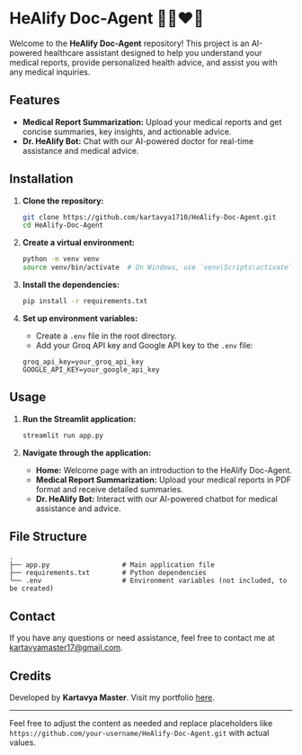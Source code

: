 # HeAlify Doc-Agent 🧑‍⚕️❤️💉

Welcome to the **HeAlify Doc-Agent** repository! This project is an AI-powered healthcare assistant designed to help you understand your medical reports, provide personalized health advice, and assist you with any medical inquiries.

## Features

- **Medical Report Summarization:** Upload your medical reports and get concise summaries, key insights, and actionable advice.
- **Dr. HeAlify Bot:** Chat with our AI-powered doctor for real-time assistance and medical advice.

## Installation

1. **Clone the repository:**
    ```bash
    git clone https://github.com/kartavya1710/HeAlify-Doc-Agent.git
    cd HeAlify-Doc-Agent
    ```

2. **Create a virtual environment:**
    ```bash
    python -m venv venv
    source venv/bin/activate  # On Windows, use `venv\Scripts\activate`
    ```

3. **Install the dependencies:**
    ```bash
    pip install -r requirements.txt
    ```

4. **Set up environment variables:**
    - Create a `.env` file in the root directory.
    - Add your Groq API key and Google API key to the `.env` file:
    ```env
    groq_api_key=your_groq_api_key
    GOOGLE_API_KEY=your_google_api_key
    ```

## Usage

1. **Run the Streamlit application:**
    ```bash
    streamlit run app.py
    ```

2. **Navigate through the application:**
    - **Home:** Welcome page with an introduction to the HeAlify Doc-Agent.
    - **Medical Report Summarization:** Upload your medical reports in PDF format and receive detailed summaries.
    - **Dr. HeAlify Bot:** Interact with our AI-powered chatbot for medical assistance and advice.

## File Structure

```
.
├── app.py                  # Main application file
├── requirements.txt        # Python dependencies
└── .env                    # Environment variables (not included, to be created)
```

## Contact

If you have any questions or need assistance, feel free to contact me at [kartavyamaster17@gmail.com](mailto:kartavyamaster17@gmail.com).

## Credits

Developed by **Kartavya Master**. Visit my portfolio [here](https://kartavyamaster17.wixsite.com/resume).

---

Feel free to adjust the content as needed and replace placeholders like `https://github.com/your-username/HeAlify-Doc-Agent.git` with actual values.
